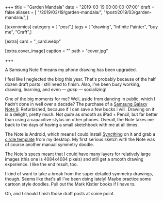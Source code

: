 +++
title = "Garden Mandala"
date = "2019-03-19 00:00:00-07:00"
draft = false
aliases = [ "/2019/03/19/garden-mandala/", "/post/2019/03/garden-mandala/",]

[taxonomies]
category = [ "post",]
tags = [ "drawing", "Infinite Painter", "buy me", "Craft",]

[extra]
card = "_card.webp"

[extra.cover_image]
caption = ""
path = "cover.jpg"

+++

A Samsung Note 9 means my phone drawing has been upgraded.
<!--more-->

I feel like I neglected the blog this year. That's probably because of the half dozen draft posts I still need
to finish. Also, I've been busy working, drawing, learning, and even — *gasp* — socializing!

One of the big moments for me? Well, aside from dancing in public, which I hadn't done in well over a decade?
The purchase of a [Samsung Galaxy Note 9][]. Refurbished, because if I can save a few bucks I will. Drawing on
it is a delight, pretty much. Not *quite* as smooth as iPad + Pencil, but far better than using a capacitive
stylus on other phones. Overall, the Note takes me back to the days of having a small sketchbook with me at all times.

[Samsung Galaxy Note 9]: https://www.samsung.com/us/mobile/galaxy-note9/

The Note is Android, which means I could install [Syncthing][] on it and grab a [circle template][] from my
desktop. My first serious sketch with the Note was of course another manual symmetry doodle.

The Note's specs meant that I could have many layers for relatively large images (this one is 4084x4084
pixels) and still get a smooth drawing experience. I like the end result, too.

I kind of want to take a break from the super detailed symmetry drawings, though. Seems like that's all I've
been doing lately! Maybe practice some cartoon style doodles. Pull out the Mark Kistler books if I have to.

Oh, and I should finish those draft posts at some point.

[Syncthing]: https://syncthing.net/
[circle template]: /post/2019/01/circular-grids-with-python-and-pillow